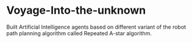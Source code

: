 # Voyage-Into-the-unknown
Built Artificial Intelligence agents based on different variant of the robot path planning algorithm called Repeated A-star algorithm.
